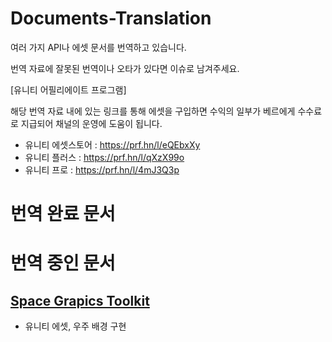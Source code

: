 # Documents-Translation

여러 가지 API나 에셋 문서를 번역하고 있습니다.

번역 자료에 잘못된 번역이나 오타가 있다면 이슈로 남겨주세요.

[유니티 어필리에이트 프로그램]

해당 번역 자료 내에 있는 링크를 통해 에셋을 구입하면 수익의 일부가 베르에게 수수료로 지급되어 채널의 운영에 도움이 됩니다.

- 유니티 에셋스토어 : https://prf.hn/l/eQEbxXy
- 유니티 플러스 : https://prf.hn/l/qXzX99o
- 유니티 프로 : https://prf.hn/l/4mJ3Q3p

# 번역 완료 문서


# 번역 중인 문서

## [Space Grapics Toolkit](./Space%20Graphics%20Toolkit/README.md)
- 유니티 에셋, 우주 배경 구현
